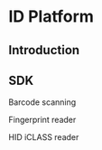 ID Platform
===========

Introduction
------------

SDK
---

Barcode scanning

Fingerprint reader

HID iCLASS reader
